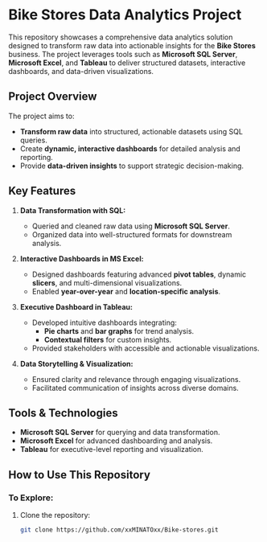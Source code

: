 # Bike Stores Data Analytics Project

This repository showcases a comprehensive data analytics solution designed to transform raw data into actionable insights for the **Bike Stores** business. The project leverages tools such as **Microsoft SQL Server**, **Microsoft Excel**, and **Tableau** to deliver structured datasets, interactive dashboards, and data-driven visualizations.

## Project Overview

The project aims to:
- **Transform raw data** into structured, actionable datasets using SQL queries.
- Create **dynamic, interactive dashboards** for detailed analysis and reporting.
- Provide **data-driven insights** to support strategic decision-making.

## Key Features

1. **Data Transformation with SQL:**
   - Queried and cleaned raw data using **Microsoft SQL Server**.
   - Organized data into well-structured formats for downstream analysis.

2. **Interactive Dashboards in MS Excel:**
   - Designed dashboards featuring advanced **pivot tables**, dynamic **slicers**, and multi-dimensional visualizations.
   - Enabled **year-over-year** and **location-specific analysis**.

3. **Executive Dashboard in Tableau:**
   - Developed intuitive dashboards integrating:
     - **Pie charts** and **bar graphs** for trend analysis.
     - **Contextual filters** for custom insights.
   - Provided stakeholders with accessible and actionable visualizations.

4. **Data Storytelling & Visualization:**
   - Ensured clarity and relevance through engaging visualizations.
   - Facilitated communication of insights across diverse domains.

## Tools & Technologies
- **Microsoft SQL Server** for querying and data transformation.
- **Microsoft Excel** for advanced dashboarding and analysis.
- **Tableau** for executive-level reporting and visualization.

## How to Use This Repository

### To Explore:
1. Clone the repository:
   ```bash
   git clone https://github.com/xxMINATOxx/Bike-stores.git
